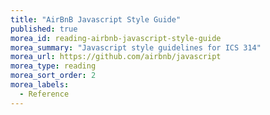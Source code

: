 ```yaml
---
title: "AirBnB Javascript Style Guide"
published: true
morea_id: reading-airbnb-javascript-style-guide
morea_summary: "Javascript style guidelines for ICS 314"
morea_url: https://github.com/airbnb/javascript
morea_type: reading
morea_sort_order: 2
morea_labels:
  - Reference
---
```


